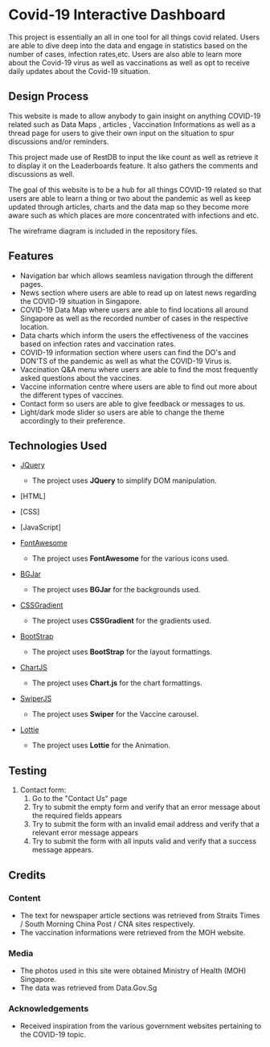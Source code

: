 # Covid-19 Interactive Dashboard

This project is essentially an all in one tool for all things covid related. Users are able to dive deep into the data and engage in statistics based on the number of cases, infection rates,etc. Users are also able to learn more about the Covid-19 virus as well as vaccinations as well as opt to receive daily updates about the Covid-19 situation.
 
## Design Process
 
This website is made to allow anybody to gain insight on anything COVID-19 related such as Data Maps , articles , Vaccination Informations as well as a thread page for users to give their own input on the situation to spur discussions and/or reminders.

This project made use of RestDB to input the like count as well as retrieve it to display it on the Leaderboards feature. It also gathers the comments and discussions as well.

The goal of this website is to be a hub for all things COVID-19 related so that users are able to learn a thing or two about the pandemic as well as keep updated through articles, charts and the data map so they become more aware such as which places are more concentrated with infections and etc.

The wireframe diagram is included in the repository files. 
## Features

- Navigation bar which allows seamless navigation through the different pages.
- News section where users are able to read up on latest news regarding the COVID-19 situation in Singapore.
- COVID-19 Data Map where users are able to find locations all around Singapore as well as the recorded number of cases in the respective location.
- Data charts which inform the users the effectiveness of the vaccines based on infection rates and vaccination rates.
- COVID-19 information section where users can find the DO's and DON'TS of the pandemic as well as what the COVID-19 Virus is.
- Vaccination Q&A menu where users are able to find the most frequently asked questions about the vaccines.
- Vaccine information centre where users are able to find out more about the different types of vaccines. 
- Contact form so users are able to give feedback or messages to us.
- Light/dark mode slider so users are able to change the theme accordingly to their preference.
 
## Technologies Used

- [JQuery](https://jquery.com)
    - The project uses **JQuery** to simplify DOM manipulation.
- [HTML]
- [CSS]
- [JavaScript]
- [FontAwesome](https://fontawesome.com/versions)
    - The project uses **FontAwesome** for the various icons used.

- [BGJar](https://bgjar.com/)
    - The project uses **BGJar** for the backgrounds used.

- [CSSGradient](https://cssgradient.io/color-shades/)
    - The project uses **CSSGradient** for the gradients used.

- [BootStrap](https://getbootstrap.com/)
    - The project uses **BootStrap** for the layout formattings.
- [ChartJS](https://www.chartjs.org/)
    - The project uses **Chart.js** for the chart formattings.    
- [SwiperJS](https://swiperjs.com/get-started)
    - The project uses **Swiper** for the Vaccine carousel.  
- [Lottie](https://lottiefiles.com/)
    - The project uses **Lottie** for the Animation.  
## Testing
1. Contact form:
    1. Go to the "Contact Us" page
    2. Try to submit the empty form and verify that an error message about the required fields appears
    3. Try to submit the form with an invalid email address and verify that a relevant error message appears
    4. Try to submit the form with all inputs valid and verify that a success message appears.



## Credits

### Content
- The text for newspaper article sections was retrieved from Straits Times / South Morning China Post / CNA sites respectively.
- The vaccination informations were retrieved from the MOH website.

### Media
- The photos used in this site were obtained Ministry of Health (MOH) Singapore.
- The data was retrieved from Data.Gov.Sg

### Acknowledgements
- Received inspiration from the various government websites pertaining to the COVID-19 topic.
